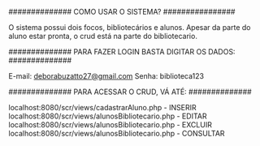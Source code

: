 ############## COMO USAR O SISTEMA? ################

O sistema possui dois focos, bibliotecários e alunos.
Apesar da parte do aluno estar pronta, o crud está na parte do bibliotecario.

############## PARA FAZER LOGIN BASTA DIGITAR OS DADOS: ##############

E-mail: deborabuzatto27@gmail.com
Senha: biblioteca123

############## PARA ACESSAR O CRUD, VÁ ATÉ: ##############

localhost:8080/scr/views/cadastrarAluno.php - INSERIR
localhost:8080/scr/views/alunosBibliotecario.php - EDITAR
localhost:8080/scr/views/alunosBibliotecario.php - EXCLUIR
localhost:8080/scr/views/alunosBibliotecario.php - CONSULTAR